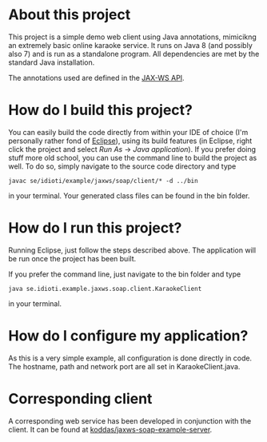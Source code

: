 # About this project

This project is a simple demo web client using Java annotations, mimicikng an
extremely basic online karaoke service. It runs on Java 8 (and possibly also 7)
and is run as a standalone program. All dependencies are met by the standard
Java installation.

The annotations used are defined in the
[JAX-WS API](https://en.wikipedia.org/wiki/Java_API_for_XML_Web_Services).

# How do I build this project?

You can easily build the code directly from within your IDE of choice (I'm
personally rather fond of [Eclipse](http://www.eclipse.org)), using its build
features (in Eclipse, right click the project and select *Run As* ->
*Java application*). If you prefer doing stuff more old school, you can use the
command line to build the project as well. To do so, simply navigate to the
source code directory and type

    javac se/idioti/example/jaxws/soap/client/* -d ../bin

in your terminal. Your generated class files can be found in the bin folder.

# How do I run this project?

Running Eclipse, just follow the steps described above. The application will
be run once the project has been built.

If you prefer the command line, just navigate to the bin folder and type

    java se.idioti.example.jaxws.soap.client.KaraokeClient

in your terminal.

# How do I configure my application?

As this is a very simple example, all configuration is done directly in code.
The hostname, path and network port are all set in KaraokeClient.java.

# Corresponding client

A corresponding web service has been developed in conjunction with the client.
It can be found at
[koddas/jaxws-soap-example-server](http://github.com/koddas/jaxws-soap-example-server).